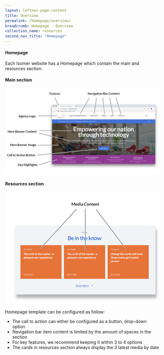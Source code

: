 ```yaml
---
layout: leftnav-page-content
title: Overview
permalink: /homepage/overview/
breadcrumb: Homepage - Overview
collection_name: resources
second_nav_title: "Homepage"
---
```

#### **Homepage**
Each Isomer website has a Homepage which contain the main and resources section.

#### Main section
![Homepage](/images/resources/homepage.PNG)

#### Resources section
![Homepage](/images/resources/resources.PNG)

Homepage template can be configured as follow:
- The call to action can either be configured as a button, drop-down option
- Navigation bar item content is limited by the amount of spaces in the section
- For key features, we recommend keeping it within 3 to 4 options
- The cards in resources section always display the 3 latest media by date
